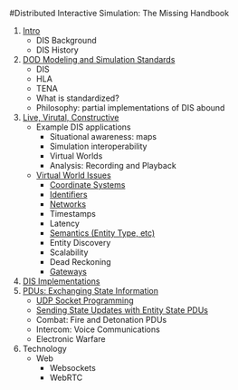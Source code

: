 #Distributed Interactive Simulation: The Missing Handbook

1. <a href="DIS_Background.md">Intro</a>
   - DIS Background
   - DIS History
2. <a href="DoDModelingAndSimulationStandards.md">DOD Modeling and Simulation Standards</a>
	- DIS
	- HLA
	- TENA
	- What is standardized?
	- Philosophy: partial implementations of DIS abound
3. <a href="LiveVirtualConstructive.md">Live, Virutal, Constructive</a>
   - Example DIS applications
      - Situational awareness: maps
      - Simulation interoperability
      - Virtual Worlds
      - Analysis: Recording and Playback
   - <a href="VirtualWorldIssues.md">Virtual World Issues</a>
   		- <a href="CoordinateSystems.md">Coordinate Systems</a>
   		- <A href="EntityIdentifiers.md">Identifiers</a>
   		- <a href="Networks.md">Networks</a>
   		- Timestamps
   		- Latency
   		- <A href="EntityType.md">Semantics (Entity Type, etc)</a>
   		- Entity Discovery
   		- Scalability
   		- Dead Reckoning
   		- <A href="Gateways.md">Gateways</a>
4. <a href="DISImplementations.md">DIS Implementations</a>
5. <a href="ExchangingStateInformation.md">PDUs: Exchanging State Information</a>
	- <A href="UDPSockets.md">UDP Socket Programming</a>
	- <a href="EntityStatePDUs.md">Sending State Updates with Entity State PDUs</a>
   - Combat: Fire and Detonation PDUs
   - Intercom: Voice Communications
   - Electronic Warfare
6. Technology
   - Web
      - Websockets
      - WebRTC